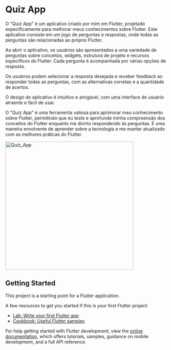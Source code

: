 <h1>Quiz App</h1>

O "Quiz App" é um aplicativo criado por mim em Flutter, projetado especificamente para melhorar meus conhecimentos sobre Flutter. Este aplicativo consiste em um jogo de perguntas e respostas, onde todas as perguntas são relacionadas ao próprio Flutter.

Ao abrir o aplicativo, os usuários são apresentados a uma variedade de perguntas sobre conceitos, widgets, estrutura de projeto e recursos específicos do Flutter. Cada pergunta é acompanhada por várias opções de resposta.

Os usuários podem selecionar a resposta desejada e receber feedback ao responder todas as perguntas, com as alternativas corretas e a quantidade de acertos. 

O design do aplicativo é intuitivo e amigável, com uma interface de usuário atraente e fácil de usar.

O "Quiz App" é uma ferramenta valiosa para aprimorar meu conhecimento sobre Flutter, permitindo que eu teste e aprofunde minha compreensão dos conceitos do Flutter enquanto me divirto respondendo às perguntas. É uma maneira envolvente de aprender sobre a tecnologia e me manter atualizado com as melhores práticas do Flutter.



 <img align="center" alt="Quiz_App" height="400" width="400" src="https://i.imgur.com/XGsHpMz.png">

## Getting Started

This project is a starting point for a Flutter application.

A few resources to get you started if this is your first Flutter project:

- [Lab: Write your first Flutter app](https://docs.flutter.dev/get-started/codelab)
- [Cookbook: Useful Flutter samples](https://docs.flutter.dev/cookbook)

For help getting started with Flutter development, view the
[online documentation](https://docs.flutter.dev/), which offers tutorials,
samples, guidance on mobile development, and a full API reference.
